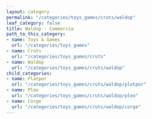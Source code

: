 ```yaml
---
layout: category
permalink: "/categories/toys_games/cruts/waldop"
leaf_category: false
title: Waldop - Commercia
path_to_this_category:
- name: Toys & Games
  url: "/categories/toys_games"
- name: Cruts
  url: "/categories/toys_games/cruts"
- name: Waldop
  url: "/categories/toys_games/cruts/waldop"
child_categories:
- name: Platpor
  url: "/categories/toys_games/cruts/waldop/platpor"
- name: Ploo
  url: "/categories/toys_games/cruts/waldop/ploo"
- name: Corge
  url: "/categories/toys_games/cruts/waldop/corge"
---
```

